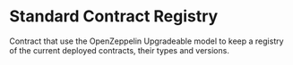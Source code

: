 # Standard Contract Registry

Contract that use the OpenZeppelin Upgradeable model to keep a registry of the current deployed contracts, their types and versions.
